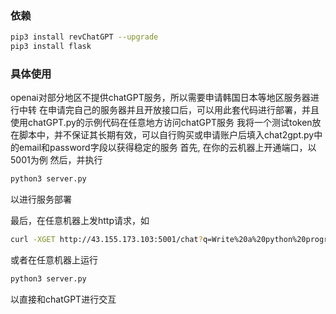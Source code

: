 ### 依赖
```bash
pip3 install revChatGPT --upgrade
pip3 install flask
```

### 具体使用
openai对部分地区不提供chatGPT服务，所以需要申请韩国日本等地区服务器进行中转
在申请完自己的服务器并且开放接口后，可以用此套代码进行部署，并且使用chatGPT.py的示例代码在任意地方访问chatGPT服务
我将一个测试token放在脚本中，并不保证其长期有效，可以自行购买或申请账户后填入chat2gpt.py中的email和password字段以获得稳定的服务
首先, 在你的云机器上开通端口，以5001为例
然后，并执行 
```bash
python3 server.py
``` 
以进行服务部署

最后，在任意机器上发http请求，如
```bash
curl -XGET http://43.155.173.103:5001/chat?q=Write%20a%20python%20program%20to%20reverse%20a%20list
```
或者在任意机器上运行
```bash
python3 server.py
```
以直接和chatGPT进行交互
